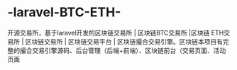 # -laravel-BTC-ETH-
开源交易所，基于laravel开发的区块链交易所 | 区块链BTC交易所 |区块链 ETH交易所 | 区块链交易所 | 区块链交易平台 | 区块链撮合交易引擎。区块链本项目有完整的撮合交易引擎源码、后台管理（后端+前端）、区块链前台（交易页面、活动页面
